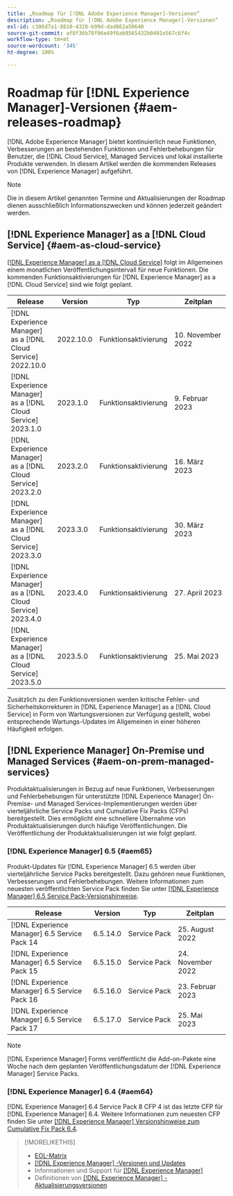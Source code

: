 ```yaml
---
title: „Roadmap für [!DNL Adobe Experience Manager]-Versionen“
description: „Roadmap für [!DNL Adobe Experience Manager]-Versionen“
exl-id: c106d7a1-8810-4328-b99d-dad862a50640
source-git-commit: af8f36b78f96e49f6ab9565432b0401e567c6f4c
workflow-type: tm+mt
source-wordcount: '345'
ht-degree: 100%

---
```


# Roadmap für [!DNL Experience Manager]-Versionen {#aem-releases-roadmap}

[!DNL Adobe Experience Manager] bietet kontinuierlich neue Funktionen, Verbesserungen an bestehenden Funktionen und Fehlerbehebungen für Benutzer, die [!DNL Cloud Service], Managed Services und lokal installierte Produkte verwenden. In diesem Artikel werden die kommenden Releases von [!DNL Experience Manager] aufgeführt.

>[!NOTE]
>
>Die in diesem Artikel genannten Termine und Aktualisierungen der Roadmap dienen ausschließlich Informationszwecken und können jederzeit geändert werden.

## [!DNL Experience Manager] as a [!DNL Cloud Service] {#aem-as-cloud-service}

[[!DNL Experience Manager] as a [!DNL Cloud Service]](https://experienceleague.adobe.com/docs/experience-manager-cloud-service/release-notes/home.html?lang=de) folgt im Allgemeinen einem monatlichen Veröffentlichungsintervall für neue Funktionen. Die kommenden Funktionsaktivierungen für [!DNL Experience Manager] as a [!DNL Cloud Service] sind wie folgt geplant.

| Release | Version | Typ | Zeitplan |
|---|---|---|---|
| [!DNL Experience Manager] as a [!DNL Cloud Service] 2022.10.0 | 2022.10.0 | Funktionsaktivierung | 10. November 2022 |
| [!DNL Experience Manager] as a [!DNL Cloud Service] 2023.1.0 | 2023.1.0 | Funktionsaktivierung | 9. Februar 2023 |
| [!DNL Experience Manager] as a [!DNL Cloud Service] 2023.2.0 | 2023.2.0 | Funktionsaktivierung | 16. März 2023 |
| [!DNL Experience Manager] as a [!DNL Cloud Service] 2023.3.0 | 2023.3.0 | Funktionsaktivierung | 30. März 2023 |
| [!DNL Experience Manager] as a [!DNL Cloud Service] 2023.4.0 | 2023.4.0 | Funktionsaktivierung | 27. April 2023 |
| [!DNL Experience Manager] as a [!DNL Cloud Service] 2023.5.0 | 2023.5.0 | Funktionsaktivierung | 25. Mai 2023 |

Zusätzlich zu den Funktionsversionen werden kritische Fehler- und Sicherheitskorrekturen in [!DNL Experience Manager] as a [!DNL Cloud Service] in Form von Wartungsversionen zur Verfügung gestellt, wobei entsprechende Wartungs-Updates im Allgemeinen in einer höheren Häufigkeit erfolgen.

## [!DNL Experience Manager] On-Premise und Managed Services {#aem-on-prem-managed-services}

Produktaktualisierungen in Bezug auf neue Funktionen, Verbesserungen und Fehlerbehebungen für unterstützte [!DNL Experience Manager] On-Premise- und Managed Services-Implementierungen werden über vierteljährliche Service Packs und Cumulative Fix Packs (CFPs) bereitgestellt. Dies ermöglicht eine schnellere Übernahme von Produktaktualisierungen durch häufige Veröffentlichungen. Die Veröffentlichung der Produktaktualisierungen ist wie folgt geplant.

### [!DNL Experience Manager] 6.5 {#aem65}

Produkt-Updates für [!DNL Experience Manager] 6.5 werden über vierteljährliche Service Packs bereitgestellt. Dazu gehören neue Funktionen, Verbesserungen und Fehlerbehebungen. Weitere Informationen zum neuesten veröffentlichten Service Pack finden Sie unter [[!DNL Experience Manager] 6.5 Service Pack-Versionshinweise](https://experienceleague.adobe.com/docs/experience-manager-65/release-notes/release-notes.html?lang=de).

| Release | Version | Typ | Zeitplan |
|---|---|---|---|
| [!DNL Experience Manager] 6.5 Service Pack 14 | 6.5.14.0 | Service Pack | 25. August 2022 |
| [!DNL Experience Manager] 6.5 Service Pack 15 | 6.5.15.0 | Service Pack | 24. November 2022 |
| [!DNL Experience Manager] 6.5 Service Pack 16 | 6.5.16.0 | Service Pack | 23. Februar 2023 |
| [!DNL Experience Manager] 6.5 Service Pack 17 | 6.5.17.0 | Service Pack | 25. Mai 2023 |

>[!NOTE]
>
>[!DNL Experience Manager] Forms veröffentlicht die Add-on-Pakete eine Woche nach dem geplanten Veröffentlichungsdatum der [!DNL Experience Manager] Service Packs.

### [!DNL Experience Manager] 6.4 {#aem64}

[!DNL Experience Manager] 6.4 Service Pack 8 CFP 4 ist das letzte CFP für [!DNL Experience Manager] 6.4. Weitere Informationen zum neuesten CFP finden Sie unter [[!DNL Experience Manager] Versionshinweise zum Cumulative Fix Pack 6.4](https://experienceleague.adobe.com/docs/experience-manager-64/release-notes/cfp-release-notes.html?lang=de).

>[!MORELIKETHIS]
>
>* [EOL-Matrix](https://helpx.adobe.com/de/support/programs/eol-matrix.html)
>* [[!DNL Experience Manager] -Versionen und Updates](https://helpx.adobe.com/de/experience-manager/aem-releases-updates.html)
>* Informationen und Support für [[!DNL Experience Manager] ](https://experienceleague.adobe.com/docs/experience-manager-cloud-service.html?lang=de)
>* Definitionen von [[!DNL Experience Manager] -Aktualisierungsversionen](/help/update-release-vehicle-definitions.md)

